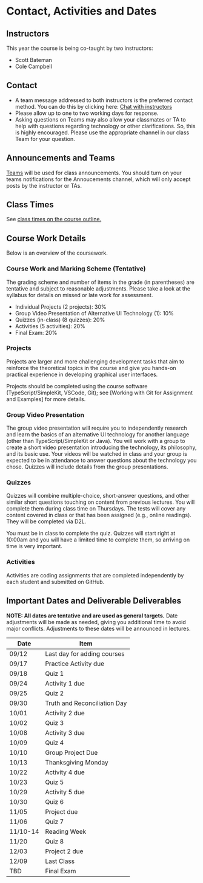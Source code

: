 # Contact, Activities and Dates

## Instructors

This year the course is being co-taught by two instructors:
 - Scott Bateman 
 - Cole Campbell

## Contact

- A team message addressed to both instructors is the preferred contact method. You can do this by clicking here: [Chat with instructors](https://teams.microsoft.com/l/chat/0/0?users=scottb@unb.ca,cole.campbell@unb.ca)
- Please allow up to one to two working days for response.
- Asking questions on Teams may also allow your classmates or TA to help with questions regarding technology or other clarifications. So, this is highly encouraged. Please use the appropriate channel in our class Team for your question.

## Announcements and Teams

[Teams]([https://teams.microsoft.com/l/team/19%3Ay30DlTrIWeAfV0uQJg-YmMDCpxCN9zu-nxFZVCEdLL41%40thread.tacv2/conversations?groupId=ac0fb7ba-6ef9-4615-9257-b5a224b90d63&tenantId=244e6ed2-339a-47f3-b95c-e45351c198b7](https://teams.microsoft.com/l/channel/19%3A6o1xmUyhGAjIMJH8BRXdiz4F6OQwQptp9PjMh2iifFA1%40thread.tacv2/General?groupId=5bfea4ed-96f0-45d5-b4d4-dfdc5f985f67&tenantId=244e6ed2-339a-47f3-b95c-e45351c198b7)) will be used for class announcements. You should turn on your teams notifications for the Annoucements channel, which will only accept posts by the instructor or TAs.

## Class Times

See [class times on the course outline.](/en_CA/#!pages/CS3035-fall-syllabus.md#Class_Time_and_Location)

## Course Work Details

Below is an overview of the coursework.  

### Course Work and Marking Scheme (Tentative)

The grading scheme and number of items in the grade (in parentheses) are tentative and subject to reasonable adjustments. Please take a look at the syllabus for details on missed or late work for assessment.

- Individual Projects (2 projects): 30%
- Group Video Presentation of Alternative UI Technology (1): 10% 
- Quizzes (in-class) (8 quizzes): 20% 
- Activities (5 activities): 20%
- Final Exam: 20%

### Projects

Projects are larger and more challenging development tasks that aim to reinforce the theoretical topics in the course and give you hands-on practical experience in developing graphical user interfaces. 

Projects should be completed using the course software (TypeScript/SimpleKit, VSCode, Git); see [Working with Git for Assignment and Examples] for more details.

### Group Video Presentation

The group video presentation will require you to independently research and learn the basics of an alternative UI technology for another language (other than TypeScript/SimpleKit or Java). You will work with a group to create a short video presentation introducing the technology, its philosophy, and its basic use. Your videos will be watched in class and your group is expected to be in attendance to answer questions about the technology you chose. Quizzes will include details from the group presentations.

### Quizzes

Quizzes will combine multiple-choice, short-answer questions, and other similar short questions touching on content from previous lectures.  You will complete them during class time on Thursdays. The tests will cover any content covered in class or that has been assigned (e.g., online readings). They will be completed via D2L.

You must be in class to complete the quiz. Quizzes will start right at 10:00am and you will have a limited time to complete them, so arriving on time is very important.

### Activities

Activities are coding assignments that are completed independently by each student and submitted on GitHub. 

## Important Dates and Deliverable Deliverables

**NOTE: All dates are tentative and are used as general targets.** Date adjustments will be made as needed, giving you additional time to avoid major conflicts. Adjustments to these dates will be announced in lectures.  

| Date | Item  |
|------|-------|
| 09/12 | Last day for adding courses |
| 09/17 | Practice Activity due |
| 09/18 | Quiz 1 |
| 09/24 | Activity 1 due |
| 09/25 | Quiz 2 |
| 09/30 | Truth and Reconciliation Day |
| 10/01 | Activity 2 due |
| 10/02 | Quiz 3 |
| 10/08 | Activity 3 due |
| 10/09 | Quiz 4 |
| 10/10 | Group Project Due |
| 10/13 | Thanksgiving Monday |
| 10/22 | Activity 4 due |
| 10/23 | Quiz 5 |
| 10/29 | Activity 5 due |
| 10/30 | Quiz 6 |
| 11/05| Project due |
| 11/06 | Quiz 7 |
| 11/10-14| Reading Week |
| 11/20 | Quiz 8 |
| 12/03 | Project 2 due |
| 12/09 | Last Class |
| TBD | Final Exam |


